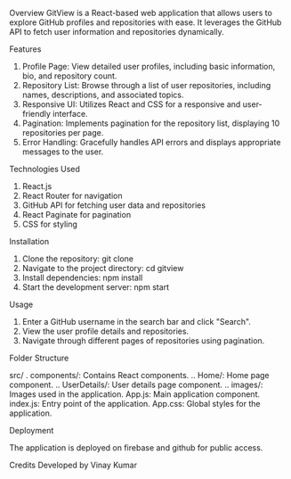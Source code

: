 Overview
GitView is a React-based web application that allows users to explore GitHub profiles and repositories with ease. It leverages the GitHub API to fetch user information and repositories dynamically.

Features
1. Profile Page: View detailed user profiles, including basic information, bio, and repository count.
2. Repository List: Browse through a list of user repositories, including names, descriptions, and associated topics.
3. Responsive UI: Utilizes React and CSS for a responsive and user-friendly interface.
4. Pagination: Implements pagination for the repository list, displaying 10 repositories per page.
5. Error Handling: Gracefully handles API errors and displays appropriate messages to the user.

Technologies Used

1. React.js
2. React Router for navigation
3. GitHub API for fetching user data and     repositories
4. React Paginate for pagination
5. CSS for styling

Installation

1. Clone the repository: git clone <repository-url>
2. Navigate to the project directory: cd gitview
3. Install dependencies: npm install
4. Start the development server: npm start

Usage

1. Enter a GitHub username in the search bar and click "Search".
2. View the user profile details and repositories.
3. Navigate through different pages of repositories using pagination.

Folder Structure

src/
.  components/: Contains React components.
..    Home/: Home page component.
..    UserDetails/: User details page component.
..    images/: Images used in the application.
App.js: Main application component.
index.js: Entry point of the application.
App.css: Global styles for the application.

Deployment

The application is deployed on firebase and github for public access.

Credits
Developed by Vinay Kumar